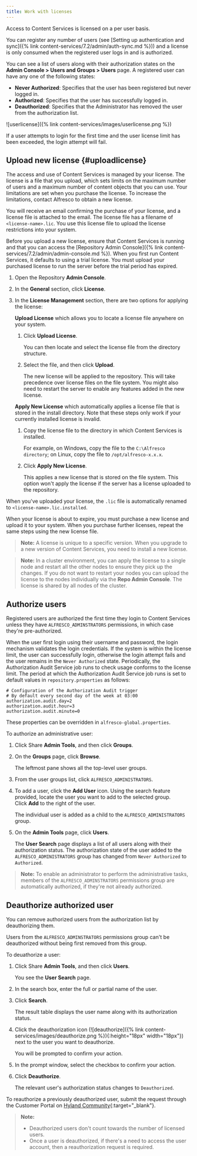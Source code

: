 ```yaml
---
title: Work with licenses
---
```


Access to Content Services is licensed on a per user basis.

You can register any number of users (see [Setting up authentication and sync]({% link content-services/7.2/admin/auth-sync.md %})) and a license is only consumed when the registered user logs in and is authorized.

You can see a list of users along with their authorization states on the **Admin Console > Users and Groups > Users** page. A registered user can have any one of the following states:

* **Never Authorized**: Specifies that the user has been registered but never logged in.
* **Authorized**: Specifies that the user has successfully logged in.
* **Deauthorized**: Specifies that the Administrator has removed the user from the authorization list.

![userlicense]({% link content-services/images/userlicense.png %})

If a user attempts to login for the first time and the user license limit has been exceeded, the login attempt will fail.

## Upload new license {#uploadlicense}

The access and use of Content Services is managed by your license. The license is a file that you upload, which sets limits on the maximum number of users and a maximum number of content objects that you can use. Your limitations are set when you purchase the license. To increase the limitations, contact Alfresco to obtain a new license.

You will receive an email confirming the purchase of your license, and a license file is attached to the email. The license file has a filename of `<license-name>.lic`. You use this license file to upload the license restrictions into your system.

Before you upload a new license, ensure that Content Services is running and that you can access the [Repository Admin Console]({% link content-services/7.2/admin/admin-console.md %}). When you first run Content Services, it defaults to using a trial license. You must upload your purchased license to run the server before the trial period has expired.

1. Open the Repository **Admin Console**.

2. In the **General** section, click **License**.

3. In the **License Management** section, there are two options for applying the license:

    **Upload License** which allows you to locate a license file anywhere on your system.

    1. Click **Upload License**.

        You can then locate and select the license file from the directory structure.

    2. Select the file, and then click **Upload**.

        The new license will be applied to the repository. This will take precedence over license files on the file system. You might also need to restart the server to enable any features added in the new license.

    **Apply New License** which automatically applies a license file that is stored in the install directory. Note that these steps only work if your currently installed license is invalid.

    1. Copy the license file to the directory in which Content Services is installed.

        For example, on Windows, copy the file to the `C:\Alfresco directory`; on Linux, copy the file to `/opt/alfresco-x.x.x`.

    2. Click **Apply New License**.

        This applies a new license that is stored on the file system. This option won't apply the license if the server has a license uploaded to the repository.

When you've uploaded your license, the `.lic` file is automatically renamed to `<license-name>.lic.installed`.

When your license is about to expire, you must purchase a new license and upload it to your system. When you purchase further licenses, repeat the same steps using the new license file.

> **Note:** A license is unique to a specific version. When you upgrade to a new version of Content Services, you need to install a new license.

> **Note:** In a cluster environment, you can apply the license to a single node and restart all the other nodes to ensure they pick up the changes. If you do not want to restart your nodes you can upload the license to the nodes individually via the **Repo Admin Console**. The license is shared by all nodes of the cluster.

## Authorize users

Registered users are authorized the first time they login to Content Services unless they have `ALFRESCO_ADMINSTRATORS` permissions, in which case they're pre-authorized.

When the user first login using their username and password, the login mechanism validates the login credentials. If the system is within the license limit, the user can successfully login, otherwise the login attempt fails and the user remains in the `Never Authorized` state. Periodically, the Authorization Audit Service job runs to check usage conforms to the license limit. The period at which the Authorization Audit Service job runs is set to default values in `repository.properties` as follows:

```text
# Configuration of the Authorization Audit trigger
# By default every second day of the week at 03:00
authorization.audit.day=2
authorization.audit.hour=3
authorization.audit.minute=0
```

These properties can be overridden in `alfresco-global.properties`.

To authorize an administrative user:

1. Click Share **Admin Tools**, and then click **Groups**.

2. On the **Groups** page, click **Browse**.

    The leftmost pane shows all the top-level user groups.

3. From the user groups list, click `ALFRESCO_ADMINISTRATORS`.

4. To add a user, click the **Add User** icon. Using the search feature provided, locate the user you want to add to the selected group. Click **Add** to the right of the user.

    The individual user is added as a child to the `ALFRESCO_ADMINISTRATORS` group.

5. On the **Admin Tools** page, click **Users**.

    The **User Search** page displays a list of all users along with their authorization status. The authorization state of the user added to the `ALFRESCO_ADMINISTRATORS` group has changed from `Never Authorized` to `Authorized`.

> **Note:** To enable an administrator to perform the administrative tasks, members of the `ALFRESCO_ADMINSTRATORS` permissions group are automatically authorized, if they're not already authorized.

## Deauthorize authorized user

You can remove authorized users from the authorization list by deauthorizing them.

Users from the `ALFRESCO_ADMINSTRATORS` permissions group can't be deauthorized without being first removed from this group.

To deuathorize a user:

1. Click Share **Admin Tools**, and then click **Users**.

    You see the **User Search** page.

2. In the search box, enter the full or partial name of the user.

3. Click **Search**.

    The result table displays the user name along with its authorization status.

4. Click the deauthorization icon (![deauthorize]({% link content-services/images/deauthorize.png %}){:height="18px" width="18px"}) next to the user you want to deauthorize.

    You will be prompted to confirm your action.

5. In the prompt window, select the checkbox to confirm your action.

6. Click **Deauthorize**.

    The relevant user's authorization status changes to `Deauthorized`.

To reauthorize a previously deauthorized user, submit the request through the Customer Portal on [Hyland Community](https://community.hyland.com/customer-portal/38431/licensing){:target="_blank"}.

> **Note:**
>
> * Deauthorized users don't count towards the number of licensed users.
> * Once a user is deauthorized, if there's a need to access the user account, then a reauthorization request is required.
